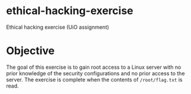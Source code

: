 # ethical-hacking-exercise
Ethical hacking exercise (UiO assignment)

# Objective
The goal of this exercise is to gain root access to a Linux server with no prior knowledge of the security configurations and no prior access to the server. The exercise is complete when the contents of `/root/flag.txt` is read.
